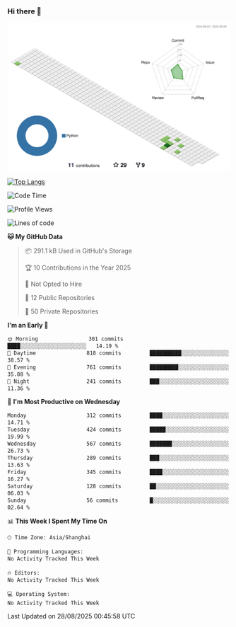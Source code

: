 ### Hi there 👋

![](./profile-3d-contrib/profile-green-animate.svg)

 

[![Top Langs](https://github-readme-stats.vercel.app/api/top-langs/?username=fly2tomato)](https://github.com/anuraghazra/github-readme-stats)


 

<!--START_SECTION:waka-->
![Code Time](http://img.shields.io/badge/Code%20Time-5%20hrs%2042%20mins-blue)

![Profile Views](http://img.shields.io/badge/Profile%20Views-0-blue)

![Lines of code](https://img.shields.io/badge/From%20Hello%20World%20I%27ve%20Written-529.4%20thousand%20lines%20of%20code-blue)

**🐱 My GitHub Data** 

> 📦 291.1 kB Used in GitHub's Storage 
 > 
> 🏆 10 Contributions in the Year 2025
 > 
> 🚫 Not Opted to Hire
 > 
> 📜 12 Public Repositories 
 > 
> 🔑 50 Private Repositories 
 > 
**I'm an Early 🐤** 

```text
🌞 Morning                301 commits         ████░░░░░░░░░░░░░░░░░░░░░   14.19 % 
🌆 Daytime                818 commits         ██████████░░░░░░░░░░░░░░░   38.57 % 
🌃 Evening                761 commits         █████████░░░░░░░░░░░░░░░░   35.88 % 
🌙 Night                  241 commits         ███░░░░░░░░░░░░░░░░░░░░░░   11.36 % 
```
📅 **I'm Most Productive on Wednesday** 

```text
Monday                   312 commits         ████░░░░░░░░░░░░░░░░░░░░░   14.71 % 
Tuesday                  424 commits         █████░░░░░░░░░░░░░░░░░░░░   19.99 % 
Wednesday                567 commits         ███████░░░░░░░░░░░░░░░░░░   26.73 % 
Thursday                 289 commits         ███░░░░░░░░░░░░░░░░░░░░░░   13.63 % 
Friday                   345 commits         ████░░░░░░░░░░░░░░░░░░░░░   16.27 % 
Saturday                 128 commits         ██░░░░░░░░░░░░░░░░░░░░░░░   06.03 % 
Sunday                   56 commits          █░░░░░░░░░░░░░░░░░░░░░░░░   02.64 % 
```


📊 **This Week I Spent My Time On** 

```text
🕑︎ Time Zone: Asia/Shanghai

💬 Programming Languages: 
No Activity Tracked This Week

🔥 Editors: 
No Activity Tracked This Week

💻 Operating System: 
No Activity Tracked This Week
```


 Last Updated on 28/08/2025 00:45:58 UTC
<!--END_SECTION:waka-->
